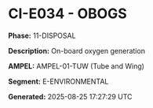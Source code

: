 # CI-E034 - OBOGS

**Phase:** 11-DISPOSAL

**Description:** On-board oxygen generation

**AMPEL:** AMPEL-01-TUW (Tube and Wing)

**Segment:** E-ENVIRONMENTAL

**Generated:** 2025-08-25 17:27:29 UTC

